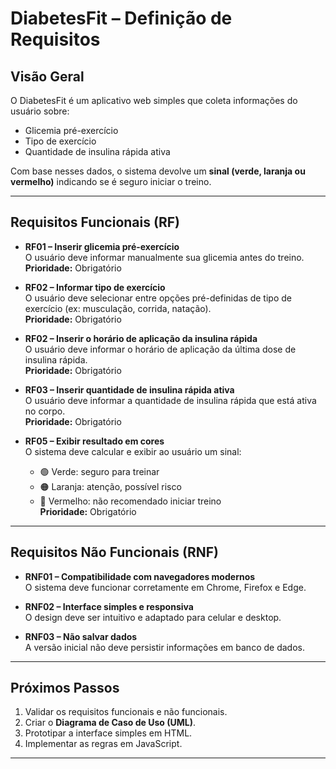 # DiabetesFit – Definição de Requisitos

## Visão Geral
O DiabetesFit é um aplicativo web simples que coleta informações do usuário sobre:
- Glicemia pré-exercício
- Tipo de exercício
- Quantidade de insulina rápida ativa

Com base nesses dados, o sistema devolve um **sinal (verde, laranja ou vermelho)** indicando se é seguro iniciar o treino.

---

## Requisitos Funcionais (RF)
- **RF01 – Inserir glicemia pré-exercício**  
  O usuário deve informar manualmente sua glicemia antes do treino.  
  **Prioridade:** Obrigatório  

- **RF02 – Informar tipo de exercício**  
  O usuário deve selecionar entre opções pré-definidas de tipo de exercício (ex: musculação, corrida, natação).  
  **Prioridade:** Obrigatório  

- **RF02 – Inserir o horário de aplicação da insulina rápida**  
  O usuário deve informar o horário de aplicação da última dose de insulina rápida.  
  **Prioridade:** Obrigatório

- **RF03 – Inserir quantidade de insulina rápida ativa**  
  O usuário deve informar a quantidade de insulina rápida que está ativa no corpo.  
  **Prioridade:** Obrigatório  


- **RF05 – Exibir resultado em cores**  
  O sistema deve calcular e exibir ao usuário um sinal:  
  - 🟢 Verde: seguro para treinar  
  - 🟠 Laranja: atenção, possível risco  
  - 🔴 Vermelho: não recomendado iniciar treino  
  **Prioridade:** Obrigatório  

---

##  Requisitos Não Funcionais (RNF)
- **RNF01 – Compatibilidade com navegadores modernos**  
  O sistema deve funcionar corretamente em Chrome, Firefox e Edge.  

- **RNF02 – Interface simples e responsiva**  
  O design deve ser intuitivo e adaptado para celular e desktop.  

- **RNF03 – Não salvar dados**  
  A versão inicial não deve persistir informações em banco de dados.  

---

##  Próximos Passos
1. Validar os requisitos funcionais e não funcionais.  
2. Criar o **Diagrama de Caso de Uso (UML)**.  
3. Prototipar a interface simples em HTML.  
4. Implementar as regras em JavaScript.  

---
